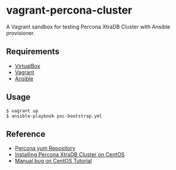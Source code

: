 vagrant-percona-cluster
=======================

A Vagrant sandbox for testing Percona XtraDB Cluster with Ansible provisioner.

Requirements
------------

* [VirtualBox](https://www.virtualbox.org/)
* [Vagrant](http://vagrantup.com/)
* [Ansible](http://docs.ansible.com/ansible/intro_installation.html)

Usage
-----

```
$ vagrant up
$ ansible-playbook pxc-bootstrap.yml
```

Reference
---------

- [Percona yum Repository](https://www.percona.com/doc/percona-xtradb-cluster/5.5/installation/yum_repo.html)
- [Installing Percona XtraDB Cluster on CentOS](https://www.percona.com/doc/percona-xtradb-cluster/5.5/howtos/centos_howto.html)
- [Manual bug on CentOS Tutorial](https://bugs.launchpad.net/percona-xtradb-cluster/+bug/1354413)
